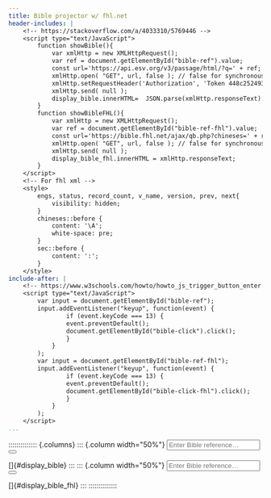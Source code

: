 ```yaml
---
title: Bible projector w/ fhl.net
header-includes: |
    <!-- https://stackoverflow.com/a/4033310/5769446 -->
    <script type="text/JavaScript">
        function showBible(){
            var xmlHttp = new XMLHttpRequest();
            var ref = document.getElementById("bible-ref").value;
            const url='https://api.esv.org/v3/passage/html/?q=' + ref;
            xmlHttp.open( "GET", url, false ); // false for synchronous request
            xmlHttp.setRequestHeader('Authorization', 'Token 448c252493e8d8edc58a2538f297db52b772963f');
            xmlHttp.send( null );
            display_bible.innerHTML=  JSON.parse(xmlHttp.responseText).passages;
        }
        function showBibleFHL(){
            var xmlHttp = new XMLHttpRequest();
            var ref = document.getElementById("bible-ref-fhl").value;
            const url='https://bible.fhl.net/ajax/qb.php?chineses=' + ref.slice(0, 1) + '&chap=' + ref.slice(1);
            xmlHttp.open( "GET", url, false ); // false for synchronous request
            xmlHttp.send( null );
            display_bible_fhl.innerHTML = xmlHttp.responseText;
        }
    </script>
    <!-- For fhl xml -->
    <style>
        engs, status, record_count, v_name, version, prev, next{
            visibility: hidden;
        }
        chineses::before {
            content: '\A';
            white-space: pre;
        }
        sec::before {
            content: ':';
        }
    </style>
include-after: |
    <!-- https://www.w3schools.com/howto/howto_js_trigger_button_enter.asp -->
    <script type="text/JavaScript">
        var input = document.getElementById("bible-ref");
        input.addEventListener("keyup", function(event) {
                if (event.keyCode === 13) {
                event.preventDefault();
                document.getElementById("bible-click").click();
                }
            }
        );
        var input = document.getElementById("bible-ref-fhl");
        input.addEventListener("keyup", function(event) {
                if (event.keyCode === 13) {
                event.preventDefault();
                document.getElementById("bible-click-fhl").click();
                }
            }
        );
    </script>
...
```


:::::::::::::: {.columns}
::: {.column width="50%"}
<input type="text" placeholder="Enter Bible reference&hellip;" name="search" id="bible-ref">
<button type="button" onclick="showBible()" id="bible-click"><i class="fa fa-search"></i></button>

[]{#display_bible}
:::
::: {.column width="50%"}
<input type="text" placeholder="Enter Bible reference&hellip;" name="search" id="bible-ref-fhl">
<button type="button" onclick="showBibleFHL()" id="bible-click-fhl"><i class="fa fa-search"></i></button>

[]{#display_bible_fhl}
:::
::::::::::::::

